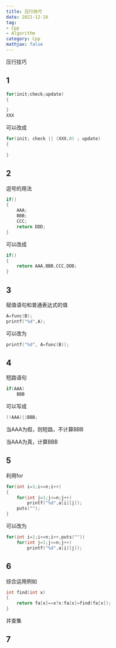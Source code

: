 ```yaml
---
title: 压行技巧
date: 2021-12-16
tag: 
- Cpp
- Algorithm
category: Cpp
mathjax: false
---
```

压行技巧
<!--more-->

## 1
```cpp
for(init;check;update)
{

}
XXX
```
可以改成
```cpp
for(init; check || (XXX,0) ; update)
{
    
}
```

## 2

逗号的用法

```cpp
if()
{
    AAA;
    BBB;
    CCC;
    return DDD;
}
```

可以改成

```cpp
if()
{
    return AAA,BBB,CCC,DDD;
}
```

## 3

赋值语句和普通表达式的值

```cpp
A=func(B);
printf("%d",A);
```

可以改为

```cpp
printf("%d", A=func(B));
```

## 4

短路语句

```cpp
if(AAA)
	BBB
```

可以写成

```cpp
(!AAA)||BBB;
```

当AAA为假，则短路，不计算BBB

当AAA为真，计算BBB

## 5

利用for

```cpp
for(int i=1;i<=n;i++)
{
    for(int j=1;j<=n;j++)
        printf("%d",a[i][j]);
    puts("");
}
```

可以改为

```cpp
for(int i=1;i<=n;i++,puts(""))
    for(int j=1;j<=n;j++)
        printf("%d",a[i][j]);
```

## 6

综合运用例如

```cpp
int find(int x)
{
    return fa[x]==x?x:fa[x]=find(fa[x]);
}
```

并查集

## 7



